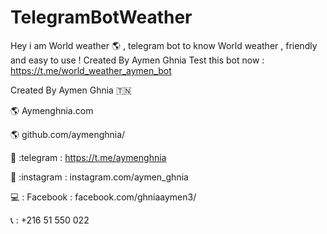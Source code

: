 # TelegramBotWeather
Hey i am World weather 🌎 , telegram bot to know World weather  , friendly and easy to use ! Created By Aymen Ghnia
Test this bot now  : https://t.me/world_weather_aymen_bot 

Created By Aymen Ghnia 🇹🇳 


 🌎 Aymenghnia.com 
 
 🌎  github.com/aymenghnia/
 
 📱 :telegram : https://t.me/aymenghnia 
  
 📱 :instagram : instagram.com/aymen_ghnia 

 💻 : Facebook : facebook.com/ghniaaymen3/ 

 📞 : +216 51 550 022 
